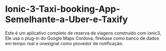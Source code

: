 # Ionic-3-Taxi-booking-App-Semelhante-a-Uber-e-Taxify
Este é um aplicativo completo de reserva de viagens construído com ionic3, Ele usa o plug-in do Google Maps Cordova, firebase como banco de dados em tempo real e onesignal como provedor de notificação.

